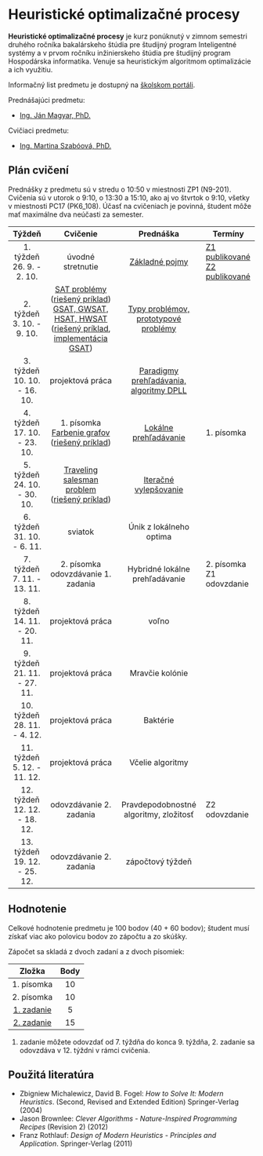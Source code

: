 # Heuristické optimalizačné procesy

**Heuristické optimalizačné procesy** je kurz ponúknutý v zimnom semestri druhého ročníka bakalárskeho štúdia pre študijný program Inteligentné systémy a v prvom ročníku inžinierskeho štúdia pre študijný program Hospodárska informatika. Venuje sa heuristickým algoritmom optimalizácie a ich využitiu.

Informačný list predmetu je dostupný na [školskom portáli](https://maisportal.tuke.sk/portal/studijneProgramy.mais).

Prednášajúci predmetu:

* [Ing. Ján Magyar, PhD.](http://www.cloudai.sk/people-janmagyar/)

Cvičiaci predmetu:

* [Ing. Martina Szabóová, PhD.](http://www.cloudai.sk/people-martinaszaboova/)

## Plán cvičení
Prednášky z predmetu sú v stredu o 10:50 v miestnosti ZP1 (N9-201).
Cvičenia sú v utorok o 9:10, o 13:30 a 15:10, ako aj vo štvrtok o 9:10, všetky v miestnosti PC17 (PK6_108). Účasť na cvičeniach je povinná, študent môže mať maximálne dva neúčasti za semester.

|             Týždeň              |                  Cvičenie                    |                  Prednáška                   | Termíny                     |
|:-------------------------------:|:--------------------------------------------:|:--------------------------------------------:|-----------------------------|
| 1. týždeň<br>26. 9. - 2. 10.    |               úvodné stretnutie              | [Základné pojmy](lectures/Lecture01.pdf)                               | [Z1 publikované](assignments/assignment1.md)<br>[Z2 publikované](assignments/assignment2.md)              |
| 2. týždeň<br>3. 10. - 9. 10.    |  [SAT problémy](labs/lab-sat.pdf) ([riešený príklad](labs/sat_riesenie.PDF)) <br> [GSAT, GWSAT, HSAT, HWSAT](labs/lab-sat.pdf) ([riešený príklad](labs/gsat_riesenie.PDF), [implementácia GSAT](labs/gsat_example.py))  | [Typy problémov, prototypové problémy](lectures/Lecture02.pdf)                  |                             |
| 3. týždeň<br>10. 10. - 16. 10.  |                projektová práca              | [Paradigmy prehľadávania, algoritmy DPLL](lectures/Lecture03.pdf)      |                             |
| 4. týždeň<br>17. 10. - 23. 10.  |        1. písomka <br> [Farbenie grafov](labs/lab-graphs.pdf) ([riešený príklad](labs/farbenie_riesenie.PDF))       | [Lokálne prehľadávanie](lectures/Lecture04.pdf)                        | 1. písomka                  |
| 5. týždeň<br>24. 10. - 30. 10.  |          [Traveling salesman problem](labs/lab-tsp.pdf) ([riešený príklad](labs/tsp_riesenie.PDF))         | [Iteračné vylepšovanie](lectures/Lecture05.pdf)                        |                             |
| 6. týždeň<br>31. 10. - 6. 11.   |                    sviatok                   | Únik z lokálneho optima                      |                             |
| 7. týždeň<br>7. 11. - 13. 11.   |   2. písomka <br> odovzdávanie 1. zadania    | Hybridné lokálne prehľadávanie               | 2. písomka<br>Z1 odovzdanie |
| 8. týždeň<br>14. 11. - 20. 11.  |                projektová práca              | voľno                                        |                             |
| 9. týždeň<br>21. 11. - 27. 11.  |                projektová práca              | Mravčie kolónie                              |                             |
| 10. týždeň<br>28. 11. - 4. 12.  |                projektová práca              | Baktérie                                     |                             |
| 11. týždeň<br>5. 12. - 11. 12.  |                projektová práca              | Včelie algoritmy                             |                             |
| 12. týždeň<br>12. 12. - 18. 12. |            odovzdávanie 2. zadania           | Pravdepodobnostné algoritmy, zložitosť       | Z2 odovzdanie               |
| 13. týždeň<br>19. 12. - 25. 12. |            odovzdávanie 2. zadania           | zápočtový týždeň                             |                             |

## Hodnotenie <a name="grading"></a>

Celkové hodnotenie predmetu je 100 bodov (40 + 60 bodov); študent musí získať viac ako polovicu bodov zo zápočtu a zo skúšky.

Zápočet sa skladá z dvoch zadaní a z dvoch písomiek:

|        Zložka       | Body |
|:-------------------:|:----:|
|     1. písomka      |  10  |
|     2. písomka      |  10  |
|     [1. zadanie](assignments/assignment1.md)      |   5  |
|     [2. zadanie](assignments/assignment2.md)      |  15  |

1. zadanie môžete odovzdať od 7. týždňa do konca 9. týždňa, 2. zadanie sa odovzdáva v 12. týždni v rámci cvičenia.

## Použitá literatúra <a name="literature"></a>
* Zbigniew Michalewicz, David B. Fogel: *How to Solve It: Modern Heuristics*. (Second, Revised and Extended Edition) Springer-Verlag (2004)
* Jason Brownlee: *Clever Algorithms - Nature-Inspired Programming Recipes* (Revision 2) (2012)
* Franz Rothlauf: *Design of Modern Heuristics - Principles and Application*. Springer-Verlag (2011)
